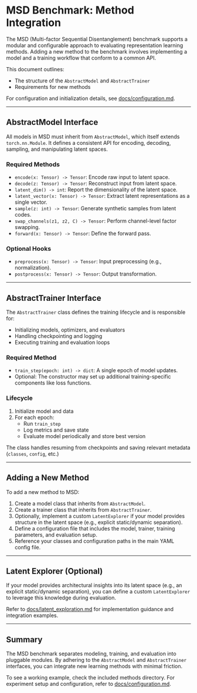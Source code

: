 # MSD Benchmark: Method Integration

The MSD (Multi-factor Sequential Disentanglement) benchmark supports a modular and configurable approach to evaluating representation learning methods. Adding a new method to the benchmark involves implementing a model and a training workflow that conform to a common API.

This document outlines:
- The structure of the `AbstractModel` and `AbstractTrainer`
- Requirements for new methods

For configuration and initialization details, see [docs/configuration.md](configuration.md).

---

## AbstractModel Interface

All models in MSD must inherit from `AbstractModel`, which itself extends `torch.nn.Module`. It defines a consistent API for encoding, decoding, sampling, and manipulating latent spaces.

### Required Methods
- `encode(x: Tensor) -> Tensor`: Encode raw input to latent space.
- `decode(z: Tensor) -> Tensor`: Reconstruct input from latent space.
- `latent_dim() -> int`: Report the dimensionality of the latent space.
- `latent_vector(x: Tensor) -> Tensor`: Extract latent representations as a single vector.
- `sample(z: int) -> Tensor`: Generate synthetic samples from latent codes.
- `swap_channels(z1, z2, C) -> Tensor`: Perform channel-level factor swapping.
- `forward(x: Tensor) -> Tensor`: Define the forward pass.

### Optional Hooks
- `preprocess(x: Tensor) -> Tensor`: Input preprocessing (e.g., normalization).
- `postprocess(x: Tensor) -> Tensor`: Output transformation.

---

## AbstractTrainer Interface

The `AbstractTrainer` class defines the training lifecycle and is responsible for:
- Initializing models, optimizers, and evaluators
- Handling checkpointing and logging
- Executing training and evaluation loops

### Required Method
- `train_step(epoch: int) -> dict`: A single epoch of model updates.
- Optional: The constructor may set up additional training-specific components like loss functions.

### Lifecycle
1. Initialize model and data
2. For each epoch:
   - Run `train_step`
   - Log metrics and save state
   - Evaluate model periodically and store best version

The class handles resuming from checkpoints and saving relevant metadata (`classes`, `config`, etc.)

---

## Adding a New Method

To add a new method to MSD:
1. Create a model class that inherits from `AbstractModel`.
2. Create a trainer class that inherits from `AbstractTrainer`.
3. Optionally, implement a custom `LatentExplorer` if your model provides structure in the latent space (e.g., explicit static/dynamic separation).
4. Define a configuration file that includes the model, trainer, training parameters, and evaluation setup.
5. Reference your classes and configuration paths in the main YAML config file.

---

## Latent Explorer (Optional)

If your model provides architectural insights into its latent space (e.g., an explicit static/dynamic separation), you can define a custom `LatentExplorer` to leverage this knowledge during evaluation.

Refer to [docs/latent_exploration.md](latent_exploration.md) for implementation guidance and integration examples.

---

## Summary

The MSD benchmark separates modeling, training, and evaluation into pluggable modules. By adhering to the `AbstractModel` and `AbstractTrainer` interfaces, you can integrate new learning methods with minimal friction.

To see a working example, check the included methods directory. For experiment setup and configuration, refer to [docs/configuration.md](configuration.md).